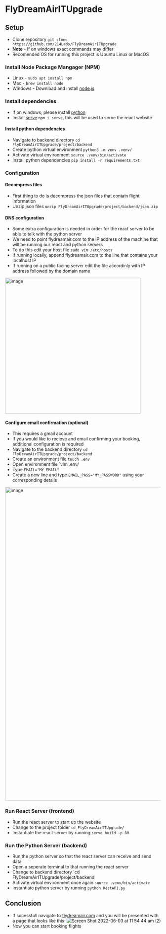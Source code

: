 # FlyDreamAirITUpgrade

## Setup
- Clone repository `git clone https://github.com/214Lads/FlyDreamAirITUpgrade`
- **Note** - If on windows exact commands may differ
- Recomended OS for running this project is Ubuntu Linux or MacOS

### Install Node Package Mangager (NPM)
- Linux - `sudo apt install npm`
- Mac - `brew install node`
- Windows - Download and install [node.js](https://nodejs.org/en/download/) 

### Install dependencies
- If on windows, please install [python](https://www.python.org/)
- Install [serve](https://www.npmjs.com/package/serve) `npm i serve`, this will be used to serve the react website

#### Install python dependencies
- Navigate to backend directory `cd FlyDreamAirITUpgrade/project/backend`
- Create python virtual environment `python3 -m venv .venv/`
- Activate virtual environment `source .venv/bin/activate`
- Install python dependencies `pip install -r requirements.txt`

### Configuration
#### Decompress files
- First thing to do is decompress the json files that contain flight information
- Unzip json files `unzip FlyDreamAirITUpgrade/project/backend/json.zip`

#### DNS configuration
- Some extra configuration is needed in order for the react server to be able to talk with the python server
- We need to point flydreamair.com to the IP address of the machine that will be running our react and python servers
- To do this edit your host file `sudo vim /etc/hosts`
- If running locally, append flydreamair.com to the line that contains your localhost IP
- If running on a public facing server edit the file accordinly with IP address followed by the domain name
<img width="438" alt="image" src="https://user-images.githubusercontent.com/74891114/171770920-0a7a55a6-cb2e-46f9-a80a-4c396d71a9ce.png">

#### Configure email confirmation (optional)
- This requires a gmail account
- If you would like to recieve and email confirming your booking, additional configuration is required
- Navigate to the backend directory `cd FlyDreamAirITUpgrade/project/backend`
- Create an environment file `touch .env`
- Open environment file `vim .env/
- Type `EMAIL="MY_EMAIL"`
- Create a new line and type `EMAIL_PASS="MY_PASSWORD"` using your corresponding details
<img width="1011" alt="image" src="https://user-images.githubusercontent.com/74891114/171773280-5651b094-75ca-4293-973d-1ec9bbceb072.png">

### Run React Server (frontend)
- Run the react server to start up the website
- Change to the project folder `cd FlyDreamAirITUpgrade/`
- Instantiate the react server by running `serve build -p 80`

### Run the Python Server (backend)
- Run the python server so that the react server can receive and send data
- Open a seperate terminal to that running the react server
- Change to backend directory `cd FlyDreamAirITUpgrade/project/backend
- Activate virtual environment once again `source .venv/bin/activate`
- Instantiate python server by running `python RestAPI.py`

## Conclusion
- If sucessfull navigate to [flydreamair.com](http://flydreamair.com) and you will be presented with a page that looks like this:
![Screen Shot 2022-06-03 at 11 54 44 am (2)](https://user-images.githubusercontent.com/74891114/171771709-3449797f-125e-45c0-8043-80a1d61fb8bc.png)
- Now you can start booking flights

